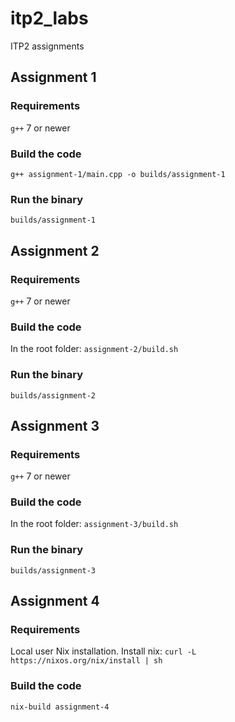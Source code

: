 # itp2_labs
ITP2 assignments

## Assignment 1
### Requirements
`g++` 7 or newer
### Build the code
`g++ assignment-1/main.cpp -o builds/assignment-1`
### Run the binary
`builds/assignment-1`

## Assignment 2
### Requirements
`g++` 7 or newer
### Build the code
In the root folder: `assignment-2/build.sh`
### Run the binary
`builds/assignment-2`

## Assignment 3
### Requirements
`g++` 7 or newer
### Build the code
In the root folder: `assignment-3/build.sh`
### Run the binary
`builds/assignment-3`

## Assignment 4
### Requirements
Local user Nix installation. Install nix: `curl -L https://nixos.org/nix/install | sh`
### Build the code
`nix-build assignment-4`